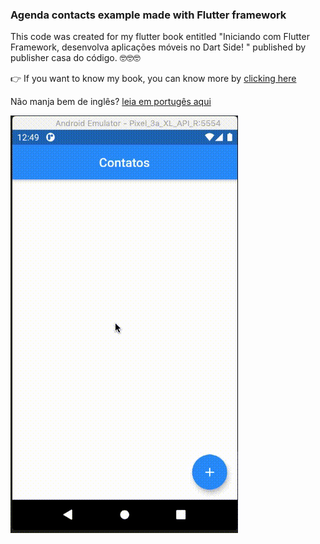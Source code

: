 ### Agenda contacts example made with Flutter framework 

This code was created for my flutter book entitled 
"Iniciando com Flutter Framework, desenvolva aplicações móveis no Dart Side!
" published by publisher casa do código.  :nerd_face::nerd_face::nerd_face:

:point_right: If you want to know my book, you can know more by
[clicking here](https://www.casadocodigo.com.br/products/livro-flutter)

Não manja bem de inglês? [leia em portugês aqui](https://github.com/Leomhl/flutterbook_agenda/blob/master/README_PT.md)


![Image](example.gif)